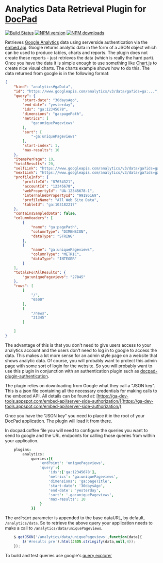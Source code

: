 # Analytics Data Retrieval Plugin for [DocPad](http://docpad.org)

[![Build Status](https://img.shields.io/travis/SteveMcArthur/docpad-plugin-analytics/master.svg)](https://travis-ci.org/SteveMcArthur/docpad-plugin-analytics "Check this project's build status on TravisCI")
[![NPM version](https://img.shields.io/npm/v/docpad-plugin-analytics.svg)](https://www.npmjs.com/package/docpad-plugin-analytics "View this project on NPM")
[![NPM downloads](https://img.shields.io/npm/dm/docpad-plugin-analytics.svg)](https://www.npmjs.com/package/docpad-plugin-analytics "View this project on NPM")

Retrieves [Google Analytics](https://www.google.com/analytics/) data using serverside authentication via the [embed api](https://ga-dev-tools.appspot.com/embed-api/server-side-authorization/). Google returns analytic data in the form of a JSON object which can be used to produce tables, charts and reports. The plugin does not create these reports - just retrieves the data (which is really the hard part). Once you have the data it is simple enough to use something like [Chart.js](http://www.chartjs.org/) to create nice visual charts. The charts example shows how to do this. The data returned from google is in the following format:
````json
{
    "kind": "analytics#gaData",
    "id": "https://www.googleapis.com/analytics/v3/data/ga?ids=ga:...",
    "query": {
        "start-date": "30daysAgo",
        "end-date": "yesterday",
        "ids": "ga:12345678",
        "dimensions": "ga:pagePath",
        "metrics": [
            "ga:uniquePageviews"
        ],
        "sort": [
            "-ga:uniquePageviews"
        ],
        "start-index": 1,
        "max-results": 10
    },
    "itemsPerPage": 10,
    "totalResults": 20,
    "selfLink": "https://www.googleapis.com/analytics/v3/data/ga?ids=ga:...",
    "nextLink": "https://www.googleapis.com/analytics/v3/data/ga?ids=ga:...",
    "profileInfo": {
        "profileId": "87654321",
        "accountId": "12345678",
        "webPropertyId": "UA-12345678-1",
        "internalWebPropertyId": "99195169",
        "profileName": "All Web Site Data",
        "tableId": "ga:103182217"
    },
    "containsSampledData": false,
    "columnHeaders": [
        {
            "name": "ga:pagePath",
            "columnType": "DIMENSION",
            "dataType": "STRING"
        },
        {
            "name": "ga:uniquePageviews",
            "columnType": "METRIC",
            "dataType": "INTEGER"
        }
    ],
    "totalsForAllResults": {
        "ga:uniquePageviews": "27845"
    },
    "rows": [
        [
            "/",
            "6500"
        ],
        [
            "/news",
            "21345"
        ]
    
    ]
}

````


The advantage of this is that you don't need to give users access to your analytics account and the users don't need to log in to google to access the data. This makes a lot more sense for an admin style page on a website that shows analytic data. Of course, you will probably want to protect this admin page with some sort of login for the website. So you will probably want to use this plugin in conjunction with an authentication plugin such as [docpad-plugin-authentication](https://www.npmjs.com/package/docpad-plugin-authentication).

The plugin relies on downloading from Google what they call a "JSON key". This is a json file containing all the necessary credentials for making calls to the embeded API. All details can be found at: [https://ga-dev-tools.appspot.com/embed-api/server-side-authorization/](https://ga-dev-tools.appspot.com/embed-api/server-side-authorization/) 

Once you have the "JSON key" you need to place it in the root of your DocPad application. The plugin will load it from there.

In docpad.coffee file you will need to configure the queries you want to send to google and the URL endpoints for calling those queries from within your application.

````coffee
    plugins:
        analytics:
            queries:[{
                'endPoint': 'uniquePageviews',
                'query':{
                    'ids':['ga:12345678'],
                    'metrics': 'ga:uniquePageviews',
                    'dimensions': 'ga:pageTitle',
                    'start-date': '30daysAgo',
                    'end-date': 'yesterday',
                    'sort': '-ga:uniquePageviews',
                    'max-results': 10
                }
            }]
````

The `endPoint` parameter is appended to the base dataURL, by default, `/analytics/data`. So to retrieve the above query your application needs to make a call to `/analytics/data/uniquePageviews`.

```js
    $.getJSON('/analytics/data/uniquePageviews',function(data){
        $('#results pre').html(JSON.stringify(data,null,4));
    });
```

To build and test queries use google's [query explorer](https://ga-dev-tools.appspot.com/query-explorer/)